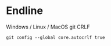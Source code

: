 # Endline 

Windows / Linux / MacOS git CRLF

```shell
git config --global core.autocrlf true 
```

